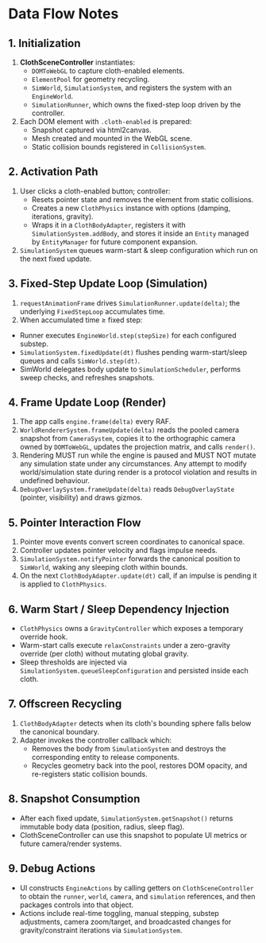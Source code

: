 # Data Flow Notes

## 1. Initialization

1. **ClothSceneController** instantiates:
   - `DOMToWebGL` to capture cloth-enabled elements.
   - `ElementPool` for geometry recycling.
   - `SimWorld`, `SimulationSystem`, and registers the system with an `EngineWorld`.
   - `SimulationRunner`, which owns the fixed-step loop driven by the controller.
2. Each DOM element with `.cloth-enabled` is prepared:
   - Snapshot captured via html2canvas.
   - Mesh created and mounted in the WebGL scene.
   - Static collision bounds registered in `CollisionSystem`.

## 2. Activation Path

1. User clicks a cloth-enabled button; controller:
   - Resets pointer state and removes the element from static collisions.
   - Creates a new `ClothPhysics` instance with options (damping, iterations, gravity).
   - Wraps it in a `ClothBodyAdapter`, registers it with `SimulationSystem.addBody`, and stores it inside an `Entity` managed by `EntityManager` for future component expansion.
2. `SimulationSystem` queues warm-start & sleep configuration which run on the next fixed update.

## 3. Fixed-Step Update Loop (Simulation)

1. `requestAnimationFrame` drives `SimulationRunner.update(delta)`; the underlying `FixedStepLoop` accumulates time.
2. When accumulated time ≥ fixed step:
  - Runner executes `EngineWorld.step(stepSize)` for each configured substep.
  - `SimulationSystem.fixedUpdate(dt)` flushes pending warm-start/sleep queues and calls `SimWorld.step(dt)`.
  - SimWorld delegates body update to `SimulationScheduler`, performs sweep checks, and refreshes snapshots.

## 4. Frame Update Loop (Render)

1. The app calls `engine.frame(delta)` every RAF.
2. `WorldRendererSystem.frameUpdate(delta)` reads the pooled camera snapshot from `CameraSystem`, copies it to
   the orthographic camera owned by `DOMToWebGL`, updates the projection matrix, and calls `render()`.
3. Rendering MUST run while the engine is paused and MUST NOT mutate any simulation state under any
   circumstances. Any attempt to modify world/simulation state during render is a protocol violation
   and results in undefined behaviour.
4. `DebugOverlaySystem.frameUpdate(delta)` reads `DebugOverlayState` (pointer, visibility) and draws gizmos.

## 5. Pointer Interaction Flow

1. Pointer move events convert screen coordinates to canonical space.
2. Controller updates pointer velocity and flags impulse needs.
3. `SimulationSystem.notifyPointer` forwards the canonical position to `SimWorld`, waking any sleeping cloth within bounds.
4. On the next `ClothBodyAdapter.update(dt)` call, if an impulse is pending it is applied to `ClothPhysics`.

## 6. Warm Start / Sleep Dependency Injection

- `ClothPhysics` owns a `GravityController` which exposes a temporary override hook.
- Warm-start calls execute `relaxConstraints` under a zero-gravity override (per cloth) without mutating global gravity.
- Sleep thresholds are injected via `SimulationSystem.queueSleepConfiguration` and persisted inside each cloth.

## 7. Offscreen Recycling

1. `ClothBodyAdapter` detects when its cloth's bounding sphere falls below the canonical boundary.
2. Adapter invokes the controller callback which:
   - Removes the body from `SimulationSystem` and destroys the corresponding entity to release components.
   - Recycles geometry back into the pool, restores DOM opacity, and re-registers static collision bounds.

## 8. Snapshot Consumption

- After each fixed update, `SimulationSystem.getSnapshot()` returns immutable body data (position, radius, sleep flag).
- ClothSceneController can use this snapshot to populate UI metrics or future camera/render systems.

## 9. Debug Actions

- UI constructs `EngineActions` by calling getters on `ClothSceneController` to obtain the `runner`,
  `world`, `camera`, and `simulation` references, and then packages controls into that object.
- Actions include real-time toggling, manual stepping, substep adjustments, camera zoom/target, and
  broadcasted changes for gravity/constraint iterations via `SimulationSystem`.
